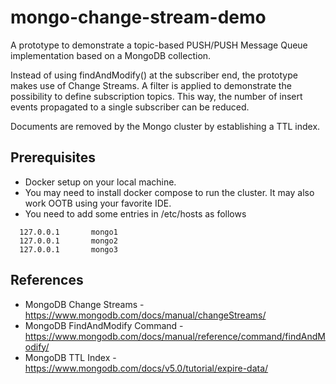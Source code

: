 # mongo-change-stream-demo

A prototype to demonstrate a topic-based PUSH/PUSH Message Queue implementation based on a MongoDB collection. 

Instead of using findAndModify() at the subscriber end, the prototype makes use of Change Streams. A filter 
is applied to demonstrate the possibility to define subscription topics. This way, the number of insert events
propagated to a single subscriber can be reduced. 

Documents are removed by the Mongo cluster by establishing a TTL index.

## Prerequisites

* Docker setup on your local machine.
* You may need to install docker compose to run the cluster. It may also work OOTB using your favorite IDE.
* You need to add some entries in /etc/hosts as follows
````
  127.0.0.1       mongo1
  127.0.0.1       mongo2  
  127.0.0.1       mongo3
````

## References

* MongoDB Change Streams - https://www.mongodb.com/docs/manual/changeStreams/
* MongoDB FindAndModify Command - https://www.mongodb.com/docs/manual/reference/command/findAndModify/
* MongoDB TTL Index - https://www.mongodb.com/docs/v5.0/tutorial/expire-data/



